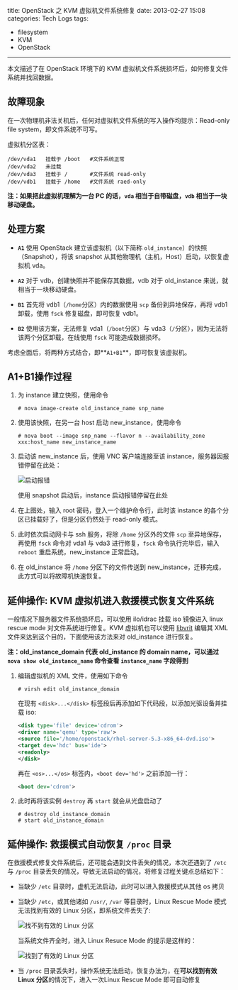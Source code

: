 title: OpenStack 之 KVM 虚拟机文件系统修复
date: 2013-02-27 15:08
categories: Tech Logs
tags:
- filesystem
- KVM
- OpenStack
---

本文描述了在 OpenStack 环境下的 KVM 虚拟机文件系统损坏后，如何修复文件系统并找回数据。

## 故障现象

在一次物理机非法关机后，任何对虚拟机文件系统的写入操作均提示：Read-only file system，即文件系统不可写。

虚拟机分区表：

```shell-session
/dev/vda1	挂载于	/boot	#文件系统正常
/dev/vda2	未挂载
/dev/vda3	挂载于	/		#文件系统 read-only
/dev/vdb1	挂载于	/home	#文件系统 raed-only
```

**注：如果把此虚拟机理解为一台 PC 的话，`vda` 相当于自带磁盘，`vdb` 相当于一块移动硬盘。**

## 处理方案

- **`A1`** 使用 OpenStack 建立该虚拟机（以下简称 `old_instance`）的快照（Snapshot），将该 snapshot 从其他物理机（主机，Host）启动，以恢复虚拟机 vda。

- **`A2`** 对于 vdb，创建快照并不能保存其数据，vdb 对于 old_instance 来说，就相当于一块移动硬盘。

- **`B1`** 首先将 vdb1（`/home`分区）内的数据使用 `scp` 备份到异地保存，再将 vdb1 卸载，使用 `fsck` 修复磁盘，即可恢复 vdb1。

- **`B2`** 使用该方案，无法修复 vda1（`/boot`分区）与 vda3（`/`分区），因为无法将该两个分区卸载，在线使用 `fsck` 可能造成数据损坏。

考虑全面后，将两种方式结合，即**`A1+B1`**，即可恢复该虚拟机。


## A1+B1操作过程

1.	为 instance 建立快照，使用命令

	```console
	# nova image-create old_instance_name snp_name
	```

2.	使用该快照，在另一台 host 启动 new_instance，使用命令

	```console
	# nova boot --image snp_name --flavor n --availability_zone xxx:host_name new_instance_name
	```

3.	启动该 new_instance 后，使用 VNC 客户端连接至该 instance，服务器因报错停留在此处：

	![启动报错](http://hiaero.net/wp-content/uploads/2013/02/kvm_rescue_pic01-1024x631.jpg)

	使用 snapshot 启动后，instance 启动报错停留在此处

4.	在上图处，输入 root 密码，登入一个维护命令行，此时该 instance 的各个分区已挂载好了，但是分区仍然处于 read-only 模式。
5.	此时依次启动网卡与 ssh 服务，将除 `/home` 分区外的文件 `scp` 至异地保存，再使用 `fsck` 命令对 vda1 与 vda3 进行修复，`fsck` 命令执行完毕后，输入 `reboot` 重启系统，new_instance 正常启动。
6.	在 old_instance 将 `/home` 分区下的文件传送到 new_instance，迁移完成，此方式可以将故障机快速恢复。


## 延伸操作: KVM 虚拟机进入救援模式恢复文件系统

一般情况下服务器文件系统损坏后，可以使用 ilo/idrac 挂载 iso 镜像进入 linux rescue mode 对文件系统进行修复。KVM 虚拟机也可以使用 [libvrit](http://www.libvirt.org/) 编辑其 XML 文件来达到这个目的，下面使用该方法来对 old_instance 进行恢复。

**注：old_instance_domain 代表 old_instance 的 domain name，可以通过 `nova show old_instance_name` 命令查看 `instance_name` 字段得到**

1.	编辑虚拟机的 XML 文件，使用如下命令

	```console
	# virsh edit old_instance_domain
	```

	在现有 `<disk>...</disk>` 标签段后再添加如下代码段，以添加光驱设备并挂载 iso:

	```xml
	<disk type='file' device='cdrom'>
	<driver name='qemu' type='raw'>
	<source file='/home/openstack/rhel-server-5.3-x86_64-dvd.iso'>
	<target dev='hdc' bus='ide'>
	<readonly>
	</disk>
	```

	再在 `<os>...</os>` 标签内，`<boot dev='hd'>` 之前添加一行：

	```xml
	<boot dev='cdrom'>
	```

2.	此时再将该实例 `destroy` 再 `start` 就会从光盘启动了

	```shell-session
	# destroy old_instance_domain
	# start old_instance_domain
	```

## 延伸操作: 救援模式自动恢复 `/proc` 目录

在救援模式修复文件系统后，还可能会遇到文件丢失的情况，本次还遇到了 `/etc` 与 `/proc` 目录丢失的情况，导致无法启动的情况，将修复过程关键点总结如下：

-	当缺少 `/etc` 目录时，虚机无法启动，此时可以进入救援模式从其他 os 拷贝
-	当缺少 `/etc`，或其他诸如 `/usr/`, `/var` 等目录时，Linux Rescue Mode 模式无法找到有效的 Linux 分区，即系统文件丢失了:


	![找不到有效的 Linux 分区](http://static-hiaero.b0.upaiyun.com/main/wp-content/uploads/2013/02/cant_find_linux_part2.jpg)

	当系统文件齐全时，进入 Linux Resuce Mode 的提示是这样的：

	![找到了有效的 Linux 分区](http://static-hiaero.b0.upaiyun.com/main/wp-content/uploads/2013/02/found_linux_part2.jpg)

-	当 `/proc` 目录丢失时，操作系统无法启动，恢复办法为，在**可以找到有效 Linux 分区**的情况下，进入一次Linux Rescue Mode 即可自动修复
